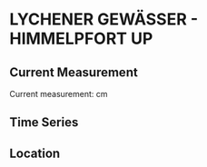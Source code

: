 # LYCHENER GEWÄSSER - HIMMELPFORT UP

## Current Measurement

Current measurement: <Value topic="rivers/pegel-online/LyG/HIMMELPFORT UP/measurementValue"/> cm

## Time Series

<TimeSeries topic="rivers/pegel-online/LyG/HIMMELPFORT UP/measurementValue" period="week" />

## Location

<WorldMap>
  <Marker lat="53.17717293214927" lon="13.229972149279176" labelTopic="rivers/pegel-online/LyG/HIMMELPFORT UP" />
</WorldMap>
